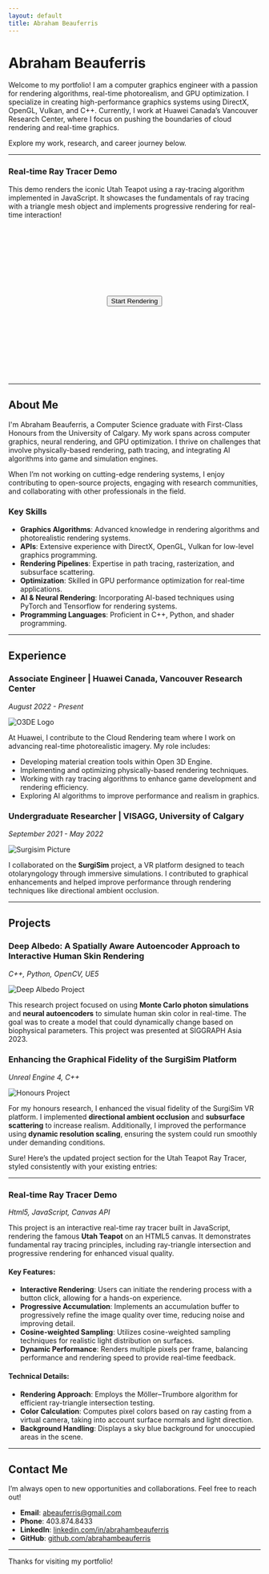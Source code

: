 ```yaml
---
layout: default
title: Abraham Beauferris
---
```


# Abraham Beauferris

Welcome to my portfolio! I am a computer graphics engineer with a passion for rendering algorithms, real-time photorealism, and GPU optimization. I specialize in creating high-performance graphics systems using DirectX, OpenGL, Vulkan, and C++. Currently, I work at Huawei Canada’s Vancouver Research Center, where I focus on pushing the boundaries of cloud rendering and real-time graphics.

Explore my work, research, and career journey below.

---

### Real-time Ray Tracer Demo  

This demo renders the iconic Utah Teapot using a ray-tracing algorithm implemented in JavaScript. It showcases the fundamentals of ray tracing with a triangle mesh object and implements progressive rendering for real-time interaction! 

<div style="position: relative; display: flex; justify-content: center; align-items: center; height: 300px;">
  <button id="startButton" style="position: absolute;">Start Rendering</button>
  <canvas id="raytracer" width="400" height="300" style="border:1px solid #000000; background-color: rgba(200, 200, 200, 0.5);"></canvas>
</div>

<script>
  const canvas = document.getElementById("raytracer");
  const ctx = canvas.getContext("2d");
  const width = canvas.width;
  const height = canvas.height;

  let vertices = [];
  let faces = [];
  let isRendering = false; // Flag to check if rendering is active

  // Accumulation buffer
  let accumulationBuffer = new Float32Array(width * height * 3); // Store [R, G, B] for each pixel
  let sampleCountBuffer = new Uint32Array(width * height); // Keep track of sample count per pixel

  // Parse the OBJ file manually
  fetch('assets/teapot.obj')
    .then(response => response.text())
    .then(text => {
      const lines = text.split('\n');
      
      for (let line of lines) {
        line = line.trim();
        if (line.startsWith('v ')) {
          const [, x, y, z] = line.split(/\s+/).map(parseFloat);
          vertices.push([x, y, z]);
        } else if (line.startsWith('f ')) {
          const [, v1, v2, v3] = line.split(/\s+/).map(v => parseInt(v) - 1);
          faces.push([v1, v2, v3]);
        }
      }
    });

  document.getElementById("startButton").addEventListener("click", function() {
    isRendering = true; // Set the rendering flag to true
    // Remove the button
    const button = document.getElementById("startButton");
    button.style.display = "none";

    // Remove gray-out effect
    canvas.style.backgroundColor = "transparent"; // Change to your desired color
    requestAnimationFrame(renderFrame);
  });

  function renderFrame() {
    if (!isRendering) return; // Stop rendering if flag is false

    // Render multiple pixels per frame to speed up accumulation
    for (let i = 0; i < 100; i++) { // Adjust this value for performance vs. speed trade-off
      renderRandomPixel();
    }

    // Request the next frame
    requestAnimationFrame(renderFrame);
  }

  function renderRandomPixel() {
    // Randomly select a pixel
    const x = Math.floor(Math.random() * width);
    const y = Math.floor(Math.random() * height);

    // Compute the ray color for this pixel
    const color = computeRayColor(x, y);

    // Accumulate color in the buffer
    const idx = (x + y * width) * 3;
    accumulationBuffer[idx + 0] += color[0];
    accumulationBuffer[idx + 1] += color[1];
    accumulationBuffer[idx + 2] += color[2];

    // Increment the sample count for this pixel
    sampleCountBuffer[x + y * width]++;

    // Average the color based on the number of samples for this pixel
    const avgColor = [
      accumulationBuffer[idx + 0] / sampleCountBuffer[x + y * width],
      accumulationBuffer[idx + 1] / sampleCountBuffer[x + y * width],
      accumulationBuffer[idx + 2] / sampleCountBuffer[x + y * width]
    ];

    // Update the pixel on the canvas
    const imageData = ctx.createImageData(1, 1);
    imageData.data[0] = Math.min(255, avgColor[0]);
    imageData.data[1] = Math.min(255, avgColor[1]);
    imageData.data[2] = Math.min(255, avgColor[2]);
    imageData.data[3] = 255; // Fully opaque
    ctx.putImageData(imageData, x, y);
  }

  function computeRayColor(x, y) {
    const rayOrigin = [0, 0, -5]; // Camera position
    const rayDirection = [
      (x / width) * 2 - 1, // Map pixel to NDC space [-1, 1]
      (y / height) * 2 - 1,
      1 // Looking along positive z-axis
    ];

    let closestHit = null;
    let hitNormal = null;

    // Check ray intersection with each triangle in the teapot
    for (let i = 0; i < faces.length; i++) {
      const [v1, v2, v3] = faces[i].map(idx => vertices[idx]);
      const hit = intersectRayTriangle(rayOrigin, rayDirection, v1, v2, v3);
      if (hit && (!closestHit || hit.t < closestHit.t)) {
        closestHit = hit;
        hitNormal = computeNormal(v1, v2, v3); // Compute the normal for the intersected triangle
      }
    }

    if (closestHit) {
      return diffuseBRDF(hitNormal); // Return BRDF result
    } else {
      return [135, 206, 235]; // Background sky blue
    }
  }

  // Diffuse BRDF function using cosine-weighted hemisphere sampling
  function diffuseBRDF(normal) {
    const u = Math.random();
    const v = Math.random();

    const theta = Math.acos(Math.sqrt(1 - u)); // Angle relative to normal
    const phi = 2 * Math.PI * v; // Around the hemisphere

    const x = Math.sin(theta) * Math.cos(phi);
    const y = Math.sin(theta) * Math.sin(phi);
    const z = Math.cos(theta);

    // Rotate the sampled direction to align with the normal
    const sampledDir = [x, y, z]; // This should be rotated to the coordinate frame defined by the normal

    // Simple Lambertian reflection model (diffuse BRDF)
    const lambertianReflectance = Math.max(0, dot(sampledDir, normal));
    const baseColor = [255, 180, 120]; // Basic diffuse color

    return [
      baseColor[0] * lambertianReflectance,
      baseColor[1] * lambertianReflectance,
      baseColor[2] * lambertianReflectance
    ];
  }

  // Ray-Triangle Intersection function (Möller–Trumbore)
  function intersectRayTriangle(origin, direction, v0, v1, v2) {
    const epsilon = 0.000001;
    const edge1 = subtract(v1, v0);
    const edge2 = subtract(v2, v0);
    const h = cross(direction, edge2);
    const a = dot(edge1, h);

    if (a > -epsilon && a < epsilon) return null; // Parallel ray

    const f = 1.0 / a;
    const s = subtract(origin, v0);
    const u = f * dot(s, h);

    if (u < 0.0 || u > 1.0) return null;

    const q = cross(s, edge1);
    const v = f * dot(direction, q);

    if (v < 0.0 || u + v > 1.0) return null;

    const t = f * dot(edge2, q); // Intersection point is found

    if (t > epsilon) return { t }; // Ray intersection

    return null;
  }

  // Vector Math Helper Functions
  function subtract(v1, v2) {
    return [v1[0] - v2[0], v1[1] - v2[1], v1[2] - v2[2]];
  }

  function dot(v1, v2) {
    return v1[0] * v2[0] + v1[1] * v2[1] + v1[2] * v2[2];
  }

  function cross(v1, v2) {
    return [
      v1[1] * v2[2] - v1[2] * v2[1],
      v1[2] * v2[0] - v1[0] * v2[2],
      v1[0] * v2[1] - v1[1] * v2[0]
    ];
  }

  // Compute the surface normal for a triangle
  function computeNormal(v1, v2, v3) {
    const edge1 = subtract(v2, v1);
    const edge2 = subtract(v3, v1);
    return normalize(cross(edge1, edge2));
  }

  function normalize(v) {
    const length = Math.sqrt(dot(v, v));
    return [v[0] / length, v[1] / length, v[2] / length];
  }
</script>

---

## About Me

I'm Abraham Beauferris, a Computer Science graduate with First-Class Honours from the University of Calgary. My work spans across computer graphics, neural rendering, and GPU optimization. I thrive on challenges that involve physically-based rendering, path tracing, and integrating AI algorithms into game and simulation engines.

When I’m not working on cutting-edge rendering systems, I enjoy contributing to open-source projects, engaging with research communities, and collaborating with other professionals in the field.

### Key Skills
- **Graphics Algorithms**: Advanced knowledge in rendering algorithms and photorealistic rendering systems.
- **APIs**: Extensive experience with DirectX, OpenGL, Vulkan for low-level graphics programming.
- **Rendering Pipelines**: Expertise in path tracing, rasterization, and subsurface scattering.
- **Optimization**: Skilled in GPU performance optimization for real-time applications.
- **AI & Neural Rendering**: Incorporating AI-based techniques using PyTorch and Tensorflow for rendering systems.
- **Programming Languages**: Proficient in C++, Python, and shader programming.

---

## Experience

### Associate Engineer | Huawei Canada, Vancouver Research Center  
_August 2022 - Present_

![O3DE Logo](assets/images/o3de.png)

At Huawei, I contribute to the Cloud Rendering team where I work on advancing real-time photorealistic imagery. My role includes:
- Developing material creation tools within Open 3D Engine.
- Implementing and optimizing physically-based rendering techniques.
- Working with ray tracing algorithms to enhance game development and rendering efficiency.
- Exploring AI algorithms to improve performance and realism in graphics.

### Undergraduate Researcher | VISAGG, University of Calgary  
_September 2021 - May 2022_

![Surgisim Picture](assets/images/surgisim-platform-1.png)

I collaborated on the **SurgiSim** project, a VR platform designed to teach otolaryngology through immersive simulations. I contributed to graphical enhancements and helped improve performance through rendering techniques like directional ambient occlusion.

---

## Projects

### Deep Albedo: A Spatially Aware Autoencoder Approach to Interactive Human Skin Rendering  
_C++, Python, OpenCV, UE5_

![Deep Albedo Project](assets/images/deep-albedo.png)

This research project focused on using **Monte Carlo photon simulations** and **neural autoencoders** to simulate human skin color in real-time. The goal was to create a model that could dynamically change based on biophysical parameters. This project was presented at SIGGRAPH Asia 2023.

### Enhancing the Graphical Fidelity of the SurgiSim Platform  
_Unreal Engine 4, C++_

![Honours Project](assets/images/surgisim-platform-2.png)

For my honours research, I enhanced the visual fidelity of the SurgiSim VR platform. I implemented **directional ambient occlusion** and **subsurface scattering** to increase realism. Additionally, I improved the performance using **dynamic resolution scaling**, ensuring the system could run smoothly under demanding conditions.

Sure! Here’s the updated project section for the Utah Teapot Ray Tracer, styled consistently with your existing entries:

---

### Real-time Ray Tracer Demo  
_Html5, JavaScript, Canvas API_

<!-- ![Ray Tracer Demo](assets/images/raytracer-project.png) -->

This project is an interactive real-time ray tracer built in JavaScript, rendering the famous **Utah Teapot** on an HTML5 canvas. It demonstrates fundamental ray tracing principles, including ray-triangle intersection and progressive rendering for enhanced visual quality.

#### Key Features:
- **Interactive Rendering**: Users can initiate the rendering process with a button click, allowing for a hands-on experience.
- **Progressive Accumulation**: Implements an accumulation buffer to progressively refine the image quality over time, reducing noise and improving detail.
- **Cosine-weighted Sampling**: Utilizes cosine-weighted sampling techniques for realistic light distribution on surfaces.
- **Dynamic Performance**: Renders multiple pixels per frame, balancing performance and rendering speed to provide real-time feedback.

#### Technical Details:
- **Rendering Approach**: Employs the Möller–Trumbore algorithm for efficient ray-triangle intersection testing.
- **Color Calculation**: Computes pixel colors based on ray casting from a virtual camera, taking into account surface normals and light direction.
- **Background Handling**: Displays a sky blue background for unoccupied areas in the scene.

---

## Contact Me

I’m always open to new opportunities and collaborations. Feel free to reach out!

- **Email**: [abeauferris@gmail.com](mailto:abeauferris@gmail.com)  
- **Phone**: 403.874.8433  
- **LinkedIn**: [linkedin.com/in/abrahambeauferris](https://linkedin.com/in/abrahambeauferris)  
- **GitHub**: [github.com/abrahambeauferris](https://github.com/abrahambeauferris)

---

Thanks for visiting my portfolio!